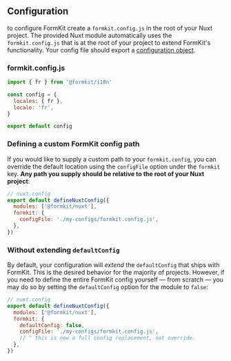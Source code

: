 ## Configuration

to configure FormKit create a `formkit.config.js` in the root of your Nuxt project. The provided Nuxt module automatically uses the `formkit.config.js` that is at the root of your project to extend FormKit's functionality. Your config file should export a [configuration object](/essentials/configuration#what-is-defaultconfig).

### formkit.config.js
```js
import { fr } from '@formkit/i18n'

const config = {
  locales: { fr },
  locale: 'fr',
}

export default config
```

### Defining a custom FormKit config path

If you would like to supply a custom path to your `formkit.config`, you can override the default location using the `configFile` option under the `formkit` key. **Any path you supply should be relative to the root of your Nuxt project**:

```js
// nuxt.config
export default defineNuxtConfig({
  modules: ['@formkit/nuxt'],
  formkit: {
    configFile: './my-configs/formkit.config.js',
  },
})
```

### Without extending `defaultConfig`

By default, your configuration will _extend_ the `defaultConfig` that ships with FormKit. This is the desired behavior
for the majority of projects. However, if you need to define the entire FormKit config yourself — from scratch — you may do so
by setting the `defaultConfig` option for the module to `false`:

```js
// nuxt.config
export default defineNuxtConfig({
  modules: ['@formkit/nuxt'],
  formkit: {
    defaultConfig: false,
    configFile: './my-configs/formkit.config.js',
    // ^ this is now a full config replacement, not override.
  },
})
```